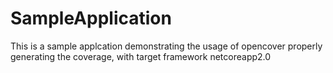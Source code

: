 # SampleApplication
This is a sample applcation demonstrating the usage of opencover properly generating the coverage, with target framework netcoreapp2.0
